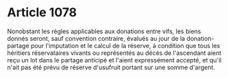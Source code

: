 # Article 1078

Nonobstant les règles applicables aux donations entre vifs, les biens donnés seront, sauf convention contraire, évalués au jour de la donation-partage pour l'imputation et le calcul de la réserve, à condition que tous les héritiers réservataires vivants ou représentés au décès de l'ascendant aient reçu un lot dans le partage anticipé et l'aient expressément accepté, et qu'il n'ait pas été prévu de réserve d'usufruit portant sur une somme d'argent.